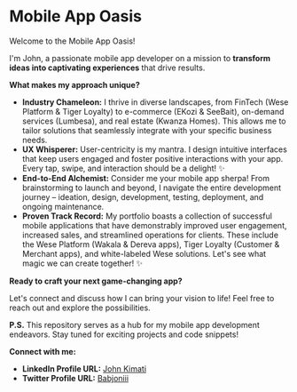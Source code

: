 # Mobile App Oasis

Welcome to the Mobile App Oasis! 

I'm John, a passionate mobile app developer on a mission to **transform ideas into captivating experiences** that drive results. 

**What makes my approach unique?**

* **Industry Chameleon:** I thrive in diverse landscapes, from FinTech (Wese Platform & Tiger Loyalty) to e-commerce (EKozi & SeeBait), on-demand services (Lumbesa), and real estate (Kwanza Homes). This allows me to tailor solutions that seamlessly integrate with your specific business needs. 
* **UX Whisperer:** User-centricity is my mantra. I design intuitive interfaces that keep users engaged and foster positive interactions with your app.  Every tap, swipe, and interaction should be a delight! ✨
* **End-to-End Alchemist:**  Consider me your mobile app sherpa! From brainstorming to launch and beyond, I navigate the entire development journey – ideation, design, development, testing, deployment, and ongoing maintenance. 
* **Proven Track Record:** My portfolio boasts a collection of successful mobile applications that have demonstrably improved user engagement, increased sales, and streamlined operations for clients.  These include the Wese Platform (Wakala & Dereva apps), Tiger Loyalty (Customer & Merchant apps), and white-labeled Wese solutions.  Let's see what magic we can create together! ✨

**Ready to craft your next game-changing app?** 

Let's connect and discuss how I can bring your vision to life!  Feel free to reach out and explore the possibilities.

**P.S.**  This repository serves as a hub for my mobile app development endeavors. Stay tuned for exciting projects and code snippets!

**Connect with me:**

* **LinkedIn Profile URL:** [John Kimati](https://www.linkedin.com/in/john-kimati/)
* **Twitter Profile URL:** [Babjoniii](https://twitter.com/babjoniii)

<!--
**babjonii/babjonii** is a ✨ _special_ ✨ repository because its `README.md` (this file) appears on your GitHub profile.

Here are some ideas to get you started:

- 🔭 I’m currently working on ...
- 🌱 I’m currently learning ...
- 👯 I’m looking to collaborate on ...
- 🤔 I’m looking for help with ...
- 💬 Ask me about ...
- 📫 How to reach me: ...
- 😄 Pronouns: ...
- ⚡ Fun fact: ...
-->
